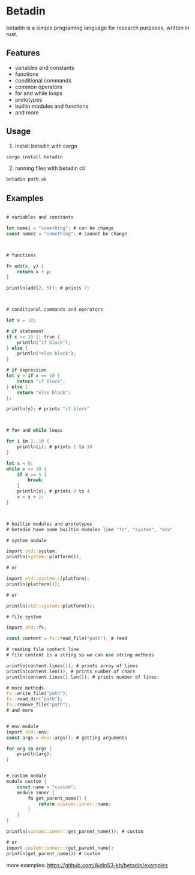 # Betadin

betadin is a simple programing language for research purposes, written in rust.
<br/>

## Features

-   variables and constants
-   functions
-   conditional commands
-   common operators
-   for and while loops
-   prototypes
-   builtin modules and functions
-   and more

## Usage
 1. install betadin with cargo
```bash
cargo install betadin
```

2. running files with betadin cli 
```bash
betadin path.ak
```

## Examples


```rust

# variables and constants

let name1 = "something"; # can be change
const name2 = "something"; # cannot be change



# functions

fn add(x, y) {
    return x + y;
}

println(add(2, 5)); # prints 7;



# conditional commands and operators

let x = 10;

# if statement
if x >= 10 || true {
    println("if block");
} else {
    println("else block");
}

# if expression
let y = if x == 10 {
    return "if block";
} else {
    return "else block";
};

println(y); # prints "if block"



# for and while loops

for i in 1..10 {
    println(i); # prints 1 to 10
}

let x = 0;
while x <= 10 {
    if x == 5 {
        break;
    }
    println(x); # prints 0 to 4
    x = x + 1;
}



# builtin modules and prototypes
# betadin have some builtin modules like "fs", "system", "env"

# system module

import std::system;
println(system::platform());

# or

import std::system::{platform};
println(platform());

# or 

println(std::system::platform());

# file system

import std::fs;

const content = fs::read_file("path"); # read

# reading file content line
# file content is a string so we can use string methods

println(content.lines()); # prints array of lines
println(content.len()); # prints number of chars
println(content.lines().len()); # prints number of lines;

# more methods
fs::write_file("path");
fs::read_dir("path");
fs::remove_file("path");
# and more


# env module
import std::env;
const args = env::args(); # getting arguments

for arg in args {
    println(arg);
}


# custom module
module custom {
    const name = "custom";
    module inner {
        fn get_parent_name() {
            return custom::inner::name;
        }
    }
}

println(custom::inner::get_parent_name()); # custom

# or 
import custom::inner::{get_parent_name};
println(get_parent_name()) # custom

```

more examples: https://github.com/Aidin53-kh/betadin/examples
